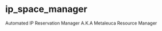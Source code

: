 ip_space_manager
================

Automated IP Reservation Manager A.K.A Metaleuca Resource Manager